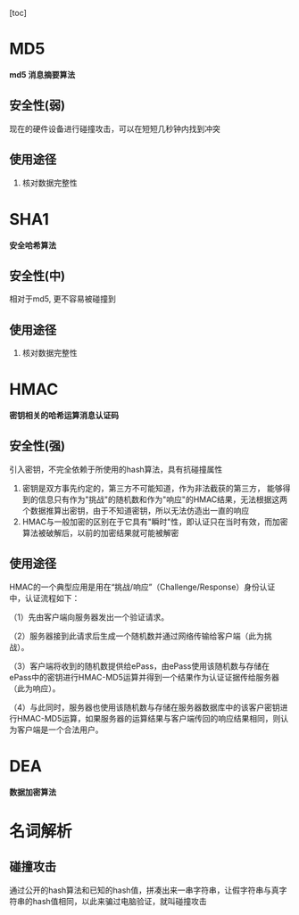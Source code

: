 [toc]

# MD5

**md5 消息摘要算法**

## 安全性(弱)

现在的硬件设备进行碰撞攻击，可以在短短几秒钟内找到冲突

## 使用途径

1. 核对数据完整性



# SHA1

**安全哈希算法**

## 安全性(中)

相对于md5, 更不容易被碰撞到

## 使用途径

1. 核对数据完整性



# HMAC

**密钥相关的哈希运算消息认证码**

## 安全性(强)

引入密钥，不完全依赖于所使用的hash算法，具有抗碰撞属性

1. 密钥是双方事先约定的，第三方不可能知道，作为非法截获的第三方， 能够得到的信息只有作为"挑战"的随机数和作为"响应"的HMAC结果，无法根据这两个数据推算出密钥，由于不知道密钥，所以无法仿造出一直的响应
2. HMAC与一般加密的区别在于它具有"瞬时"性，即认证只在当时有效，而加密算法被破解后，以前的加密结果就可能被解密

## 使用途径

HMAC的一个典型应用是用在“挑战/响应”（Challenge/Response）身份认证中，认证流程如下：

（1）先由客户端向服务器发出一个验证请求。

（2）服务器接到此请求后生成一个随机数并通过网络传输给客户端（此为挑战）。

（3）客户端将收到的随机数提供给ePass，由ePass使用该随机数与存储在ePass中的密钥进行HMAC-MD5运算并得到一个结果作为认证证据传给服务器（此为响应）。

（4）与此同时，服务器也使用该随机数与存储在服务器数据库中的该客户密钥进行HMAC-MD5运算，如果服务器的运算结果与客户端传回的响应结果相同，则认为客户端是一个合法用户。



# DEA

**数据加密算法**





# 名词解析

## 碰撞攻击

通过公开的hash算法和已知的hash值，拼凑出来一串字符串，让假字符串与真字符串的hash值相同，以此来骗过电脑验证，就叫碰撞攻击